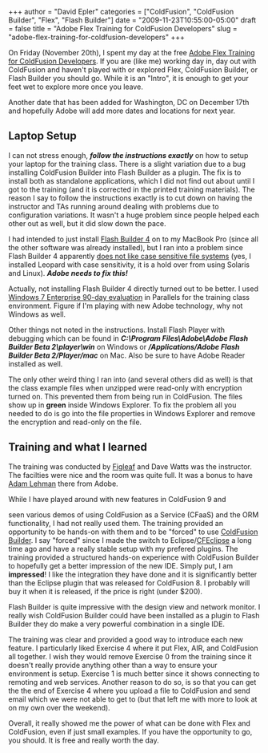 +++
author = "David Epler"
categories = ["ColdFusion", "ColdFusion Builder", "Flex", "Flash Builder"]
date = "2009-11-23T10:55:00-05:00"
draft = false
title = "Adobe Flex Training for ColdFusion Developers"
slug = "adobe-flex-training-for-coldfusion-developers"
+++

On Friday (November 20th), I spent my day at the free [Adobe Flex Training for ColdFusion Developers](http://www.ce1.com/adobe/2009/flextrainingforcfdevelopers/). If you are (like me) working day in, day out with ColdFusion and haven't played with or explored Flex, ColdFusion Builder, or Flash Builder you should go. While it is an "Intro", it is enough to get your feet wet to explore more once you leave.
  
Another date that has been added for Washington, DC on December 17th and hopefully Adobe will add more dates and locations for next year.

<!--more-->

## Laptop Setup

I can not stress enough, _**follow the instructions exactly**_ on how to setup your laptop for the training class. There is a slight variation due to a bug installing ColdFusion Builder into Flash Builder as a plugin. The fix is to install both as standalone applications, which I did not find out about until I got to the training (and it is corrected in the printed training materials). The reason I say to follow the instructions exactly is to cut down on having the instructor and TAs running around dealing with problems due to configuration variations. It wasn't a huge problem since people helped each other out as well, but it did slow down the pace.
  
I had intended to just install [Flash Builder 4](http://labs.adobe.com/technologies/flashbuilder4/) on to my MacBook Pro (since all the other software was already installed), but I ran into a problem since Flash Builder 4 apparently [does not like case sensitive file systems](http://forums.adobe.com/thread/460031) (yes, I installed Leopard with case sensitivity, it is a hold over from using Solaris and Linux). **_<span class="text-danger">Adobe needs to fix this!</span>_**
  
Actually, not installing Flash Builder 4 directly turned out to be better. I used [Windows 7 Enterprise 90-day evaluation](http://technet.microsoft.com/en-us/evalcenter/cc442495.aspx) in Parallels for the training class environment. Figure if I'm playing with new Adobe technology, why not Windows as well.
  
Other things not noted in the instructions. Install Flash Player with debugging which can be found in **_C:\Program Files\Adobe\Adobe Flash Builder Beta 2\player\win_** on Windows or **_/Applications/Adobe Flash Builder Beta 2/Player/mac_** on Mac. Also be sure to have Adobe Reader installed as well.
  
The only other weird thing I ran into (and several others did as well) is that the class example files when unzipped were read-only with encryption turned on. This prevented them from being run in ColdFusion. The files show up in **<span class="text-success">green</span>** inside Windows Explorer. To fix the problem all you needed to do is go into the file properties in Windows Explorer and remove the encryption and read-only on the file.

## Training and what I learned

The training was conducted by [Figleaf](http://training.figleaf.com/) and Dave Watts was the instructor. The facilties were nice and the room was quite full. It was a bonus to have [Adam Lehman](http://www.adrocknaphobia.com/) there from Adobe.
  
While I have played around with new features in ColdFusion 9 and
  
seen various demos of using ColdFusion as a Service (CFaaS) and the ORM functionality, I had not really used them. The training provided an opportunity to be hands-on with them and to be "forced" to use [ColdFusion Builder](http://labs.adobe.com/technologies/coldfusionbuilder/). I say "forced" since I made the switch to Eclipse/[CFEclipse](http://cfeclipse.org/) a long time ago and have a really stable setup with my prefered plugins. The training provided a structured hands-on experience with ColdFusion Builder to hopefully get a better impression of the new IDE. Simply put, I am **impressed**! I like the integration they have done and it is significantly better than the Eclipse plugin that was released for ColdFusion 8. I probably will buy it when it is released, if the price is right (under $200).
  
Flash Builder is quite impressive with the design view and network monitor. I really wish ColdFusion Builder could have been installed as a plugin to Flash Builder they do make a very powerful combination in a single IDE.
  
The training was clear and provided a good way to introduce each new feature. I particularly liked Exercise 4 where it put Flex, AIR, and ColdFusion all together. I wish they would remove Exercise 0 from the training since it doesn't really provide anything other than a way to ensure your environment is setup. Exercise 1 is much better since it shows connecting to remoting and web services. Another reason to do so, is so that you can get the the end of Exercise 4 where you upload a file to ColdFusion and send email which we were not able to get to (but that left me with more to look at on my own over the weekend).
  
Overall, it really showed me the power of what can be done with Flex and ColdFusion, even if just small examples. If you have the opportunity to go, you should. It is free and really worth the day.